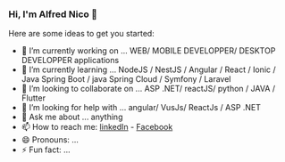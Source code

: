 ### Hi, I'm Alfred Nico 👋


Here are some ideas to get you started:

- 🔭 I’m currently working on ... WEB/ MOBILE DEVELOPPER/ DESKTOP DEVELOPPER applications
- 🌱 I’m currently learning ... NodeJS / NestJS / Angular / React / Ionic / Java Spring Boot / java Spring Cloud / Symfony / Laravel
- 👯 I’m looking to collaborate on ... ASP .NET/ reactJS/ python / JAVA / Flutter
- 🤔 I’m looking for help with ... angular/ VusJs/ ReactJs / ASP .NET
- 💬 Ask me about ... anything
- 📫 How to reach me:  [linkedIn](https://www.linkedin.com/in/alfred-nico-2aa9a3176/) - [Facebook](https://www.facebook.com/alfred.nico.90/)
- 😄 Pronouns: ...
- ⚡ Fun fact: ...
